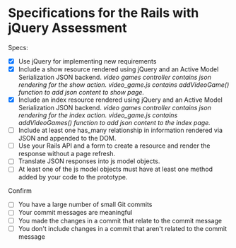 # Specifications for the Rails with jQuery Assessment

Specs:
- [x] Use jQuery for implementing new requirements
- [x] Include a show resource rendered using jQuery and an Active Model Serialization JSON backend.
  *video games controller contains json rendering for the show action. video_game.js contains addVideoGame() function to add json content to show page.*
- [x] Include an index resource rendered using jQuery and an Active Model Serialization JSON backend.
  *video games controller contains json rendering for the index action. video_game.js contains addVideoGames() function to add json content to the index page.*
- [ ] Include at least one has_many relationship in information rendered via JSON and appended to the DOM.
- [ ] Use your Rails API and a form to create a resource and render the response without a page refresh.
- [ ] Translate JSON responses into js model objects.
- [ ] At least one of the js model objects must have at least one method added by your code to the prototype.

Confirm
- [ ] You have a large number of small Git commits
- [ ] Your commit messages are meaningful
- [ ] You made the changes in a commit that relate to the commit message
- [ ] You don't include changes in a commit that aren't related to the commit message
